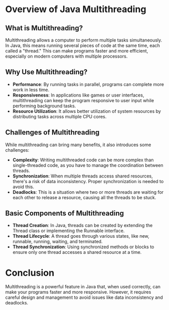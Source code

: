# Overview of Java Multithreading
## What is Multithreading?
Multithreading  allows a computer to perform multiple tasks simultaneously. In Java, this means running several pieces of code at the same time, each called a "thread." This can make programs faster and more efficient, especially on modern computers with multiple processors.

## Why Use Multithreading?
- **Performance**: By running tasks in parallel, programs can complete more work in less time.
- **Responsiveness**: In applications like games or user interfaces, multithreading can keep the program responsive to user input while performing background tasks.
- **Resource Utilization**: It allows better utilization of system resources by distributing tasks across multiple CPU cores.

## Challenges of Multithreading
While multithreading can bring many benefits, it also introduces some challenges:

- **Complexity**: Writing multithreaded code can be more complex than single-threaded code, as you have to manage the coordination between threads.
- **Synchronization**: When multiple threads access shared resources, there's a risk of data inconsistency. Proper synchronization is needed to avoid this.
- **Deadlocks**: This is a situation where two or more threads are waiting for each other to release a resource, causing all the threads to be stuck.

## Basic Components of Multithreading
- **Thread Creation**: In Java, threads can be created by extending the Thread class or implementing the Runnable interface.
- **Thread Lifecycle**: A thread goes through various states, like new, runnable, running, waiting, and terminated.
- **Thread Synchronization**: Using synchronized methods or blocks to ensure only one thread accesses a shared resource at a time.

# Conclusion
Multithreading is a powerful feature in Java that, when used correctly, can make your programs faster and more responsive. However, it requires careful design and management to avoid issues like data inconsistency and deadlocks.